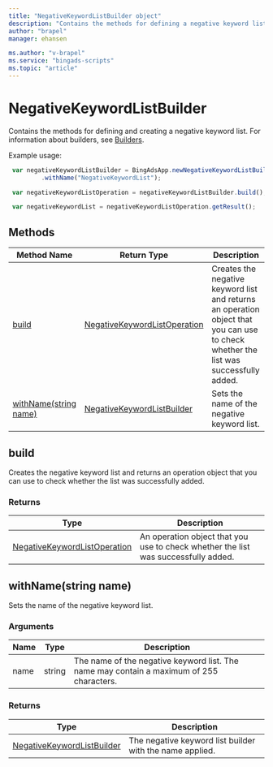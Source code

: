 ```yaml
---
title: "NegativeKeywordListBuilder object"
description: "Contains the methods for defining a negative keyword list."
author: "brapel"
manager: ehansen

ms.author: "v-brapel"
ms.service: "bingads-scripts"
ms.topic: "article"
---
```


# NegativeKeywordListBuilder

Contains the methods for defining and creating a negative keyword list. For information about builders, see [Builders](../concepts/builders.md).

Example usage:
```javascript
 var negativeKeywordListBuilder = BingAdsApp.newNegativeKeywordListBuilder()
         .withName("NegativeKeywordList");

 var negativeKeywordListOperation = negativeKeywordListBuilder.build();

 var negativeKeywordList = negativeKeywordListOperation.getResult();
```


## Methods
|Method Name|Return Type|Description|
|-|-|-
[build](#build)|[NegativeKeywordListOperation](./NegativeKeywordListOperation.md)|Creates the negative keyword list and returns an operation object that you can use to check whether the list was successfully added.
[withName(string name)](#withname-string-name-)|[NegativeKeywordListBuilder](./NegativeKeywordListBuilder.md)|Sets the name of the negative keyword list.

## <a name="build"></a>build
Creates the negative keyword list and returns an operation object that you can use to check whether the list was successfully added.

### Returns
|Type|Description|
|-|-
[NegativeKeywordListOperation](./NegativeKeywordListOperation.md)|An operation object that you use to check whether the list was successfully added.

## <a name="withname-string-name-"></a>withName(string name)
Sets the name of the negative keyword list.

### Arguments
|Name|Type|Description|
|-|-|-
name|string|The name of the negative keyword list. The name may contain a maximum of 255 characters.

### Returns
|Type|Description|
|-|-
[NegativeKeywordListBuilder](./NegativeKeywordListBuilder.md)|The negative keyword list builder with the name applied.

